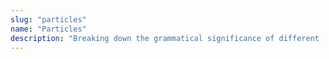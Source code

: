 ```yaml
---
slug: "particles"
name: "Particles"
description: "Breaking down the grammatical significance of different 'particles' and how they are used while speaking Japanese."
---
```

